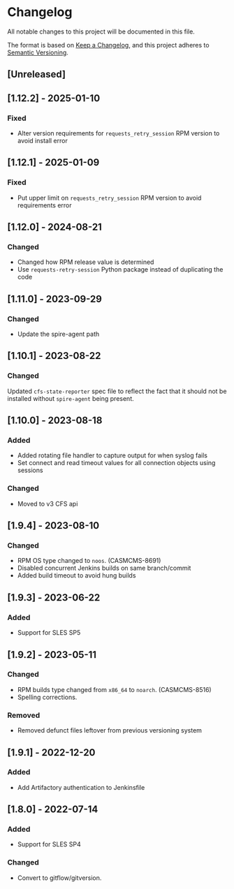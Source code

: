 # Changelog

All notable changes to this project will be documented in this file.

The format is based on [Keep a Changelog](https://keepachangelog.com/en/1.0.0/),
and this project adheres to [Semantic Versioning](https://semver.org/spec/v2.0.0.html).

## [Unreleased]

## [1.12.2] - 2025-01-10
### Fixed
- Alter version requirements for `requests_retry_session` RPM version to avoid install error

## [1.12.1] - 2025-01-09
### Fixed
- Put upper limit on `requests_retry_session` RPM version to avoid requirements error

## [1.12.0] - 2024-08-21
### Changed
- Changed how RPM release value is determined
- Use `requests-retry-session` Python package instead of duplicating the code

## [1.11.0] - 2023-09-29
### Changed
- Update the spire-agent path

## [1.10.1] - 2023-08-22
### Changed
Updated `cfs-state-reporter` spec file to reflect the fact that it should not be installed without `spire-agent` being present.

## [1.10.0] - 2023-08-18
### Added
- Added rotating file handler to capture output for when syslog fails
- Set connect and read timeout values for all connection objects using sessions

### Changed
- Moved to v3 CFS api

## [1.9.4] - 2023-08-10
### Changed
- RPM OS type changed to `noos`. (CASMCMS-8691)
- Disabled concurrent Jenkins builds on same branch/commit
- Added build timeout to avoid hung builds

## [1.9.3] - 2023-06-22
### Added
- Support for SLES SP5

## [1.9.2] - 2023-05-11
### Changed
- RPM builds type changed from `x86_64` to `noarch`. (CASMCMS-8516)
- Spelling corrections.
### Removed
- Removed defunct files leftover from previous versioning system

## [1.9.1] - 2022-12-20
### Added
- Add Artifactory authentication to Jenkinsfile

## [1.8.0] - 2022-07-14
### Added
- Support for SLES SP4

### Changed
- Convert to gitflow/gitversion.
